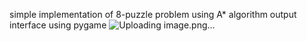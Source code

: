simple implementation of 8-puzzle problem using A* algorithm
output interface using pygame 
![Uploading image.png…]()
